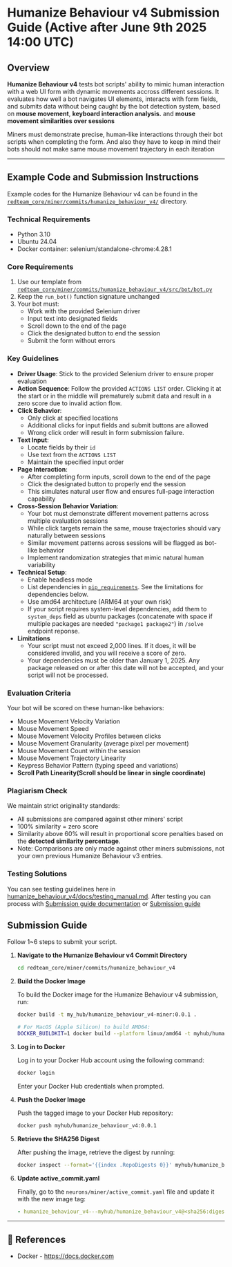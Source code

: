 # Humanize Behaviour v4 Submission Guide (Active after June 9th 2025 14:00 UTC)

## Overview

**Humanize Behaviour v4** tests bot scripts' ability to mimic human interaction with a web UI form with dynamic movements accross different sessions. It evaluates how well a bot navigates UI elements, interacts with form fields, and submits data without being caught by the bot detection system, based on  **mouse movement**, **keyboard interaction analysis.** and **mouse movement similarities over sessions**

Miners must demonstrate precise, human-like interactions through their bot scripts when completing the form. And also they have to keep in mind their bots should not make same mouse movement trajectory in each iteration

---

## Example Code and Submission Instructions

Example codes for the Humanize Behaviour v4 can be found in the [`redteam_core/miner/commits/humanize_behaviour_v4/`](https://github.com/RedTeamSubnet/RedTeam/blob/main/redteam_core/miner/commits/humanize_behaviour_v4/) directory.

### Technical Requirements

- Python 3.10
- Ubuntu 24.04
- Docker container: selenium/standalone-chrome:4.28.1

### Core Requirements

1. Use our template from [`redteam_core/miner/commits/humanize_behaviour_v4/src/bot/bot.py`](https://github.com/RedTeamSubnet/RedTeam/blob/main/redteam_core/miner/commits/humanize_behaviour_v4/src/bot/bot.py)
2. Keep the `run_bot()` function signature unchanged
3. Your bot must:
   - Work with the provided Selenium driver
   - Input text into designated fields
   - Scroll down to the end of the page
   - Click the designated button to end the session
   - Submit the form without errors

### Key Guidelines

- **Driver Usage**: Stick to the provided Selenium driver to ensure proper evaluation
- **Action Sequence**: Follow the provided `ACTIONS LIST` order. Clicking it at the start or in the middle will prematurely submit data and result in a zero score due to invalid action flow.
- **Click Behavior**:
    - Only click at specified locations
    - Additional clicks for input fields and submit buttons are allowed
    - Wrong click order will result in form submission failure.
- **Text Input**:
    - Locate fields by their `id`
    - Use text from the `ACTIONS LIST`
    - Maintain the specified input order
- **Page Interaction**:
    - After completing form inputs, scroll down to the end of the page
    - Click the designated button to properly end the session
    - This simulates natural user flow and ensures full-page interaction capability
- **Cross-Session Behavior Variation**:
    - Your bot must demonstrate different movement patterns across multiple evaluation sessions
    - While click targets remain the same, mouse trajectories should vary naturally between sessions
    - Similar movement patterns across sessions will be flagged as bot-like behavior
    - Implement randomization strategies that mimic natural human variability
- **Technical Setup**:
    - Enable headless mode
    - List dependencies in [`pip_requirements`](https://github.com/RedTeamSubnet/RedTeam/blob/main/redteam_core/miner/commits/humanize_behaviour_v4/src/bot/requirements.txt). See the limitations for dependencies below.
    - Use amd64 architecture (ARM64 at your own risk)
    - If your script requires system-level dependencies, add them to `system_deps` field as ubuntu packages (concatenate with space if multiple packages are needed `"package1 package2"`) in `/solve` endpoint reponse.
- **Limitations**
    - Your script must not exceed 2,000 lines. If it does, it will be considered invalid, and you will receive a score of zero.
    - Your dependencies must be older than January 1, 2025. Any package released on or after this date will not be accepted, and your script will not be processed.

### Evaluation Criteria

Your bot will be scored on these human-like behaviors:

- Mouse Movement Velocity Variation
- Mouse Movement Speed
- Mouse Movement Velocity Profiles between clicks
- Mouse Movement Granularity (average pixel per movement)
- Mouse Movement Count within the session
- Mouse Movement Trajectory Linearity
- Keypress Behavior Pattern (typing speed and variations)
- **Scroll Path Linearity(Scroll should be linear in single coordinate)**

### Plagiarism Check

We maintain strict originality standards:

- All submissions are compared against other miners' script
- 100% similarity = zero score
- Similarity above 60% will result in proportional score penalties based on the **detected similarity percentage**.
- Note: Comparisons are only made against other miners submissions, not your own previous Humanize Behaviour v3 entries.

### Testing Solutions

You can see testing guidelines here in [humanize_behaviour_v4/docs/testing_manual.md](../../redteam_core/challenge_pool/humanize_behaviour_v4/docs/testing_manual.md). After testing you can process with [Submission guide documentation](../3.submission_guide.md) or [Submission guide](#submission-guide)

## Submission Guide

Follow 1~6 steps to submit your script.

1. **Navigate to the Humanize Behaviour v4 Commit Directory**

    ```bash
    cd redteam_core/miner/commits/humanize_behaviour_v4
    ```

2. **Build the Docker Image**

    To build the Docker image for the Humanize Behaviour v4 submission, run:

    ```bash
    docker build -t my_hub/humanize_behaviour_v4-miner:0.0.1 .

    # For MacOS (Apple Silicon) to build AMD64:
    DOCKER_BUILDKIT=1 docker build --platform linux/amd64 -t myhub/humanize_behaviour_v4-miner:0.0.1 .
    ```

3. **Log in to Docker**

    Log in to your Docker Hub account using the following command:

    ```bash
    docker login
    ```

    Enter your Docker Hub credentials when prompted.

4. **Push the Docker Image**

    Push the tagged image to your Docker Hub repository:

    ```bash
    docker push myhub/humanize_behaviour_v4:0.0.1
    ```

5. **Retrieve the SHA256 Digest**

    After pushing the image, retrieve the digest by running:

    ```bash
    docker inspect --format='{{index .RepoDigests 0}}' myhub/humanize_behaviour_v4:0.0.1
    ```

6. **Update active_commit.yaml**

    Finally, go to the `neurons/miner/active_commit.yaml` file and update it with the new image tag:

    ```yaml
    - humanize_behaviour_v4---myhub/humanize_behaviour_v4@<sha256:digest>
    ```

---

## 📑 References

- Docker - <https://docs.docker.com>
